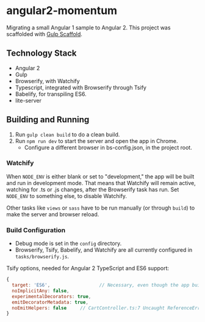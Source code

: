 # angular2-momentum
Migrating a small Angular 1 sample to Angular 2.  This project was scaffolded
with [Gulp Scaffold](https://github.com/pford68/gulp-scaffold).

## Technology Stack
* Angular 2
* Gulp
* Browserify, with Watchify
* Typescript, integrated with Browserify through Tsify
* Babelify, for transpiling ES6.
* lite-server


## Building and Running
1. Run `gulp clean build` to do a clean build.
1. Run `npm run dev` to start the server and open the app in Chrome.
   * Configure a different browser in bs-config.json, in the project root.

### Watchify
When `NODE_ENV` is either blank or set to "development," the app will be built and run
in development mode.  That means that Watchify will remain active, watching for .ts or .js
changes, after the Browserify task has run.   Set `NODE_ENV` to something else, to
disable Watchify.

Other tasks like `views` or `sass` have to be run manually (or through `build`) to make
the server and browser reload.

### Build Configuration
* Debug mode is set in the `config` directory.
* Browserify, Tsify, Babelify, and Watchify are all currently configured in `tasks/browserify.js`.

Tsify options, needed for Angular 2 TypeScript and ES6 support:

  ```javascript
  {
    target: 'ES6',                  // Necessary, even though the app builds without it when Watchify is active.
    noImplicitAny: false,
    experimentalDecorators: true,
    emitDecoratorMetadata: true,
    noEmitHelpers: false     // CartController.ts:7 Uncaught ReferenceError: __decorate is not defined(…)
  }
  ```
